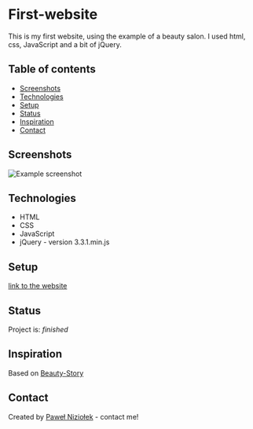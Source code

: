 # First-website

This is my first website, using the example of a beauty salon. I used html, css, JavaScript and a bit of jQuery.

## Table of contents

- [Screenshots](#screenshots)
- [Technologies](#technologies)
- [Setup](#setup)
- [Status](#status)
- [Inspiration](#inspiration)
- [Contact](#contact)

## Screenshots

![Example screenshot](grafika/zdjecia/screenshot.png)

## Technologies

- HTML
- CSS
- JavaScript
- jQuery - version 3.3.1.min.js

## Setup

[link to the website](https://pawelniziolek.github.io/First-website/index.html)

## Status

Project is: _finished_

## Inspiration

Based on [Beauty-Story](https://www.beauty-story.pl/)

## Contact

Created by [Paweł Niziołek](pawel.r.niziolek@gmail.com) - contact me!
